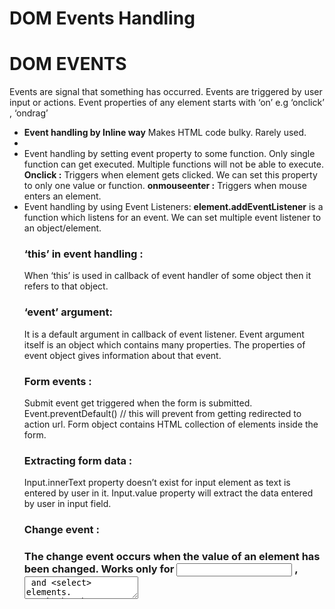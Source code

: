 # DOM Events Handling

<h1>DOM EVENTS</h1>
<p>
Events are signal that something has occurred.
Events are triggered by user input or actions.
Event properties of any element starts with ‘on’ e.g ‘onclick’ , ‘ondrag’
</p>

<ul>

<li>
<b>Event handling by Inline way</b>
Makes HTML code bulky.
Rarely used.
<li>

<li>
Event handling by setting event property to some function.
Only single function can get executed. Multiple functions will not be able to execute.
	<b>Onclick :</b>
Triggers when element gets clicked.
We can set this property to only one value or function.
    <b>onmouseenter :</b>
Triggers when mouse enters an element.
</li>

<li>
Event handling by using Event Listeners:
<b>element.addEventListener</b> is a function which listens for an event.
We can set multiple event listener to an object/element.
</li>

<h3>‘this’ in event handling :</h3>
<p>
    When ‘this’ is used in callback of event handler of some object then it refers to that object.
</p>

<h3>‘event’ argument:</h3>
<p>
It is a default argument in callback of event listener.
Event argument itself is an object which contains many properties. 
The properties of event object gives information about that event.
</p>

<h3>Form events :</h3>
<p>
Submit event get triggered when the form is submitted.
Event.preventDefault() // this will prevent from getting redirected to action url.
Form object contains HTML collection of elements inside the form.
</p>

<h3>Extracting form data :</h3>
<p>
Input.innerText property doesn’t exist for input element as text is entered by user in it.
Input.value property will extract the data entered by user in input field.
</p>

<h3>Change event :<h3>
<p>
The change event occurs when the value of an element has been changed.
Works only for <input> , <textarea> and <select> elements.
Track the change between initial and final stage but not individual input change.
</p>

<h3>Input event :</h3>
<p>
This event fires when the value of input changes individually.
This works only for <input> , <textarea> and <select> elements.
Non character keys never trigger input event.
</p>




